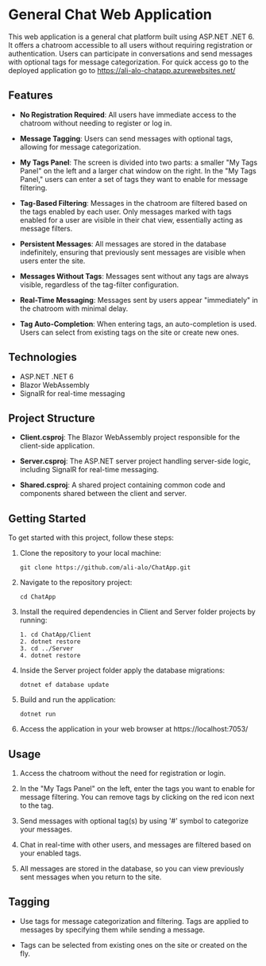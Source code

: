 # General Chat Web Application

This web application is a general chat platform built using ASP.NET .NET 6. It offers a chatroom accessible to all users without requiring registration or authentication. Users can participate in conversations and send messages with optional tags for message categorization. For quick access go to the deployed application go to https://ali-alo-chatapp.azurewebsites.net/

## Features

- **No Registration Required**: All users have immediate access to the chatroom without needing to register or log in.

- **Message Tagging**: Users can send messages with optional tags, allowing for message categorization.

- **My Tags Panel**: The screen is divided into two parts: a smaller "My Tags Panel" on the left and a larger chat window on the right. In the "My Tags Panel," users can enter a set of tags they want to enable for message filtering.

- **Tag-Based Filtering**: Messages in the chatroom are filtered based on the tags enabled by each user. Only messages marked with tags enabled for a user are visible in their chat view, essentially acting as message filters.

- **Persistent Messages**: All messages are stored in the database indefinitely, ensuring that previously sent messages are visible when users enter the site.

- **Messages Without Tags**: Messages sent without any tags are always visible, regardless of the tag-filter configuration.

- **Real-Time Messaging**: Messages sent by users appear "immediately" in the chatroom with minimal delay.

- **Tag Auto-Completion**: When entering tags, an auto-completion is used. Users can select from existing tags on the site or create new ones.

## Technologies

- ASP.NET .NET 6
- Blazor WebAssembly
- SignalR for real-time messaging

## Project Structure

- **Client.csproj**: The Blazor WebAssembly project responsible for the client-side application.

- **Server.csproj**: The ASP.NET server project handling server-side logic, including SignalR for real-time messaging.

- **Shared.csproj**: A shared project containing common code and components shared between the client and server.

## Getting Started

To get started with this project, follow these steps:

1. Clone the repository to your local machine:

   ```shell
   git clone https://github.com/ali-alo/ChatApp.git
    ```

2. Navigate to the repository project:

    ```shell
    cd ChatApp
    ```

3. Install the required dependencies in Client and Server folder projects by running:
    ```shell
    1. cd ChatApp/Client
    2. dotnet restore
    3. cd ../Server
    4. dotnet restore
    ```

4. Inside the Server project folder apply the database migrations:
    ```shell
    dotnet ef database update
    ```

5. Build and run the application:
    ```shell
    dotnet run
    ```
6. Access the application in your web browser at https://localhost:7053/

## Usage

1. Access the chatroom without the need for registration or login.

2. In the "My Tags Panel" on the left, enter the tags you want to enable for message filtering. You can remove tags by clicking on the red icon next to the tag.

3. Send messages with optional tag(s) by using '#' symbol to categorize your messages.

4. Chat in real-time with other users, and messages are filtered based on your enabled tags.

5. All messages are stored in the database, so you can view previously sent messages when you return to the site.

## Tagging

- Use tags for message categorization and filtering. Tags are applied to messages by specifying them while sending a message.

- Tags can be selected from existing ones on the site or created on the fly.
